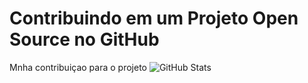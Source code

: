 
# Contribuindo em um Projeto Open Source no GitHub

Mnha contribuiçao para o projeto
![GitHub Stats](https://github-readme-stats.vercel.app/api?username=Marcosuel7&theme=transparent&bg_color=000&border_color=30A3DC&show_icons=true&icon_color=30A3DC&title_color=E94D5F&text_color=FFF)